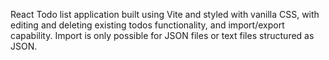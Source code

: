 React Todo list application built using Vite and styled with vanilla CSS, with editing and deleting existing todos functionality, and import/export capability. Import is only possible for JSON files or text files structured as JSON.
